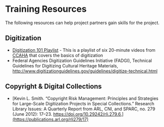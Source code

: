 # Training Resources

The following resources can help project partners gain skills for the project.

## Digitization
 - [Digitization 101 Playlist](https://www.youtube.com/playlist?list=PLUwal4tAEZjSaTQjTE1JvofToG6pnN7XH) - This is a playlist of six 20-minute videos from [CCAHA](https://ccaha.org/) that covers the basics of digitization
 - Federal Agencies Digitization Guidelines Initiative (FADGI), Technical Guidelines for Digitizing Cultural Heritage Materials, http://www.digitizationguidelines.gov/guidelines/digitize-technical.html 

## Copyright & Digital Collections
 - [Kevin L. Smith. “Copyright Risk Management: Principles and Strategies for Large-Scale Digitization Projects in Special Collections.” Research Library Issues: A Quarterly Report from ARL, CNI, and SPARC, no. 279 (June 2012): 17–23. https://doi.org/10.29242/rli.279.6.](https://publications.arl.org/rli279/17)
